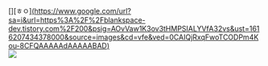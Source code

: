 [][ㅎㅇ][(https://www.google.com/url?sa=i&url=https%3A%2F%2Fblankspace-dev.tistory.com%2F200&psig=AOvVaw1K3ov3tHMPSIALYVfA32vs&ust=1616207434378000&source=images&cd=vfe&ved=0CAIQjRxqFwoTCODPm4Kou-8CFQAAAAAdAAAAABAD)](https://youtu.be/4UUYdpEzNs8)  
![](https://www.google.com/url?sa=i&url=https%3A%2F%2Fblankspace-dev.tistory.com%2F200&psig=AOvVaw1K3ov3tHMPSIALYVfA32vs&ust=1616207434378000&source=images&cd=vfe&ved=0CAIQjRxqFwoTCOi2srmou-8CFQAAAAAdAAAAABAD)
